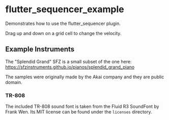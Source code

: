 # flutter_sequencer_example

Demonstrates how to use the flutter_sequencer plugin.

Drag up and down on a grid cell to change the velocity.

## Example Instruments
The "Splendid Grand" SFZ is a small subset of the one here:
https://sfzinstruments.github.io/pianos/splendid_grand_piano

The samples were originally made by the Akai company and they are public domain.

### TR-808
The included TR-808 sound font is taken from the Fluid R3 SoundFont by Frank Wen. Its MIT license
can be found under the `licenses` directory.
